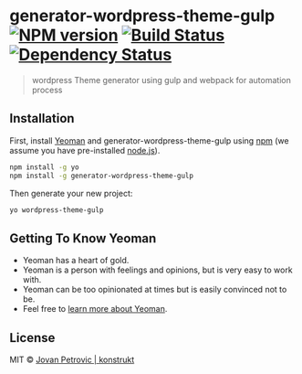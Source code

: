 # generator-wordpress-theme-gulp [![NPM version][npm-image]][npm-url] [![Build Status][travis-image]][travis-url] [![Dependency Status][daviddm-image]][daviddm-url]
> wordpress Theme generator using gulp and webpack for automation process

## Installation

First, install [Yeoman](http://yeoman.io) and generator-wordpress-theme-gulp using [npm](https://www.npmjs.com/) (we assume you have pre-installed [node.js](https://nodejs.org/)).

```bash
npm install -g yo
npm install -g generator-wordpress-theme-gulp
```

Then generate your new project:

```bash
yo wordpress-theme-gulp
```

## Getting To Know Yeoman

 * Yeoman has a heart of gold.
 * Yeoman is a person with feelings and opinions, but is very easy to work with.
 * Yeoman can be too opinionated at times but is easily convinced not to be.
 * Feel free to [learn more about Yeoman](http://yeoman.io/).

## License

MIT © [Jovan Petrovic | konstrukt](www.konstrukt.rs)


[npm-image]: https://badge.fury.io/js/generator-wordpress-theme-gulp.svg
[npm-url]: https://npmjs.org/package/generator-wordpress-theme-gulp
[travis-image]: https://travis-ci.org/jovpet/generator-wordpress-theme-gulp.svg?branch=master
[travis-url]: https://travis-ci.org/jovpet/generator-wordpress-theme-gulp
[daviddm-image]: https://david-dm.org/jovpet/generator-wordpress-theme-gulp.svg?theme=shields.io
[daviddm-url]: https://david-dm.org/jovpet/generator-wordpress-theme-gulp
